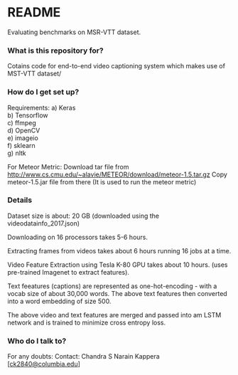# README #

Evaluating benchmarks on MSR-VTT dataset.

### What is this repository for? ###

Cotains code for end-to-end video captioning system which  makes use of MST-VTT dataset/

### How do I get set up? ###

Requirements:
a) Keras <br />
b) Tensorflow <br />
c) ffmpeg <br />
d) OpenCV <br />
e) imageio <br />
f) sklearn <br />
g) nltk <br />

For Meteor Metric: 
Download tar file from http://www.cs.cmu.edu/~alavie/METEOR/download/meteor-1.5.tar.gz
Copy meteor-1.5.jar file from there (It is used to run the meteor metric)

### Details ###
Dataset size is about: 20 GB (downloaded using the videodatainfo_2017.json)

Downloading on 16 processors takes 5-6 hours.

Extracting frames from videos takes about 6 hours running 16 jobs at a time.

Video Feature Extraction using Tesla K-80 GPU takes about 10 hours. (uses pre-trained Imagenet to extract features).

Text feeatures (captions) are represented as one-hot-encoding - with a vocab size of about 30,000 words.
The above text features then converted into a word embedding of size 500.

The above video and text features are merged and passed into am LSTM network and is trained to minimize cross entropy loss.

### Who do I talk to? ###
For any doubts:
Contact: 
Chandra S Narain Kappera [ck2840@columbia.edu]
